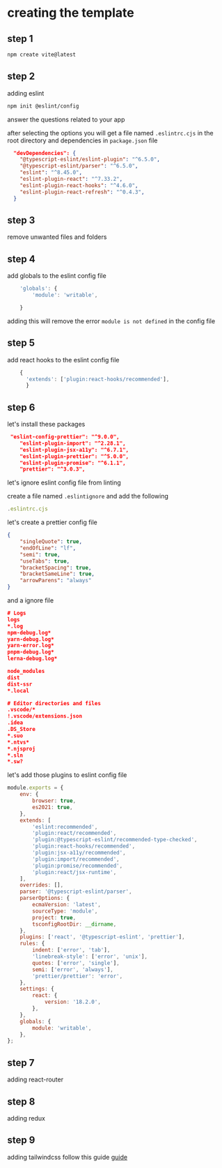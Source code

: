 # creating the template
## step 1

```bash
npm create vite@latest
```
## step 2
adding eslint
```bash
npm init @eslint/config
```
answer the questions related to your app

after selecting the options you will get a file named `.eslintrc.cjs` in the root directory
and dependencies in `package.json` file
```json
  "devDependencies": {
    "@typescript-eslint/eslint-plugin": "^6.5.0",
    "@typescript-eslint/parser": "^6.5.0",
    "eslint": "^8.45.0",
    "eslint-plugin-react": "^7.33.2",
    "eslint-plugin-react-hooks": "^4.6.0",
    "eslint-plugin-react-refresh": "^0.4.3",
  }
```
## step 3

remove unwanted files and folders

## step 4

add globals to the eslint config file
```js
	'globals': {
		'module': 'writable',

	}
```
adding this will remove the error `module is not defined` in the config file

## step 5

add react hooks to the eslint config file
```js
   	{
      'extends': ['plugin:react-hooks/recommended'],
      }
```

## step 6
let's install these packages
```json
 "eslint-config-prettier": "^9.0.0",
    "eslint-plugin-import": "^2.28.1",
    "eslint-plugin-jsx-a11y": "^6.7.1",
    "eslint-plugin-prettier": "^5.0.0",
    "eslint-plugin-promise": "^6.1.1",
    "prettier": "^3.0.3",
```

let's ignore eslint config file from linting

create a file named `.eslintignore` and add the following
```js
.eslintrc.cjs
```

let's create a prettier config file

```json
{
    "singleQuote": true,
    "endOfLine": "lf",
    "semi": true,
    "useTabs": true,
    "bracketSpacing": true,
    "bracketSameLine": true,
    "arrowParens": "always"
}
```
and a ignore file

```json
# Logs
logs
*.log
npm-debug.log*
yarn-debug.log*
yarn-error.log*
pnpm-debug.log*
lerna-debug.log*

node_modules
dist
dist-ssr
*.local

# Editor directories and files
.vscode/*
!.vscode/extensions.json
.idea
.DS_Store
*.suo
*.ntvs*
*.njsproj
*.sln
*.sw?
```

let's add those plugins to eslint config file

```cjs
module.exports = {
	env: {
		browser: true,
		es2021: true,
	},
	extends: [
		'eslint:recommended',
		'plugin:react/recommended',
		'plugin:@typescript-eslint/recommended-type-checked',
		'plugin:react-hooks/recommended',
		'plugin:jsx-a11y/recommended',
		'plugin:import/recommended',
		'plugin:promise/recommended',
		'plugin:react/jsx-runtime',
	],
	overrides: [],
	parser: '@typescript-eslint/parser',
	parserOptions: {
		ecmaVersion: 'latest',
		sourceType: 'module',
		project: true,
		tsconfigRootDir: __dirname,
	},
	plugins: ['react', '@typescript-eslint', 'prettier'],
	rules: {
		indent: ['error', 'tab'],
		'linebreak-style': ['error', 'unix'],
		quotes: ['error', 'single'],
		semi: ['error', 'always'],
		'prettier/prettier': 'error',
	},
	settings: {
		react: {
			version: '18.2.0',
		},
	},
	globals: {
		module: 'writable',
	},
};
```

## step 7
adding react-router

## step 8

adding redux

## step 9

adding tailwindcss
follow this guide
[guide](https://tailwindcss.com/docs/guides/vite)